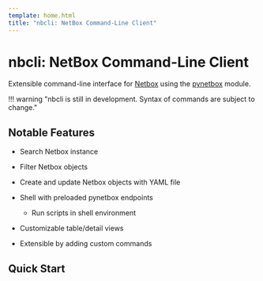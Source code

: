 ```yaml
---
template: home.html
title: "nbcli: NetBox Command-Line Client"
---
```


# nbcli: NetBox Command-Line Client

Extensible command-line interface for [Netbox](https://netbox.readthedocs.io/en/stable/>)
using the [pynetbox](https://pynetbox.readthedocs.io/en/latest/) module. 

!!! warning "nbcli is still in development. Syntax of commands are subject to change."

## Notable Features

- Search Netbox instance

- Filter Netbox objects

- Create and update Netbox objects with YAML file

- Shell with preloaded pynetbox endpoints

    - Run scripts in shell environment

- Customizable table/detail views

- Extensible by adding custom commands

## Quick Start
